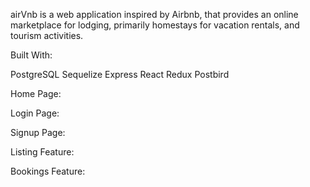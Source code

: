 airVnb is a web application inspired by Airbnb, that provides an online marketplace for lodging, primarily homestays for vacation rentals, and tourism activities. 

Built With:

PostgreSQL
Sequelize
Express
React
Redux
Postbird

Home Page:

Login Page:

Signup Page:

Listing Feature:

Bookings Feature:

